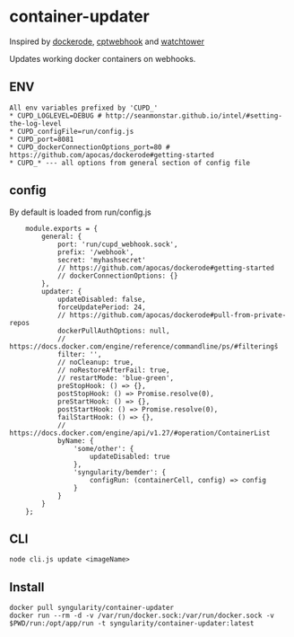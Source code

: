 # container-updater

Inspired by [dockerode](https://github.com/apocas/dockerode), [cptwebhook](http://captain-webhook.readthedocs.io/en/latest/) and [watchtower](https://github.com/v2tec/watchtower)

Updates working docker containers on webhooks.

## ENV
    All env variables prefixed by 'CUPD_'
    * CUPD_LOGLEVEL=DEBUG # http://seanmonstar.github.io/intel/#setting-the-log-level
    * CUPD_configFile=run/config.js
    * CUPD_port=8081
    * CUPD_dockerConnectionOptions_port=80 # https://github.com/apocas/dockerode#getting-started
    * CUPD_* --- all options from general section of config file


## config
By default is loaded from run/config.js
```
    module.exports = {
        general: {
            port: 'run/cupd_webhook.sock',
            prefix: '/webhook',
            secret: 'myhashsecret'
            // https://github.com/apocas/dockerode#getting-started
            // dockerConnectionOptions: {}
        },
        updater: {
            updateDisabled: false,
            forceUpdatePeriod: 24,
            // https://github.com/apocas/dockerode#pull-from-private-repos
            dockerPullAuthOptions: null,
            // https://docs.docker.com/engine/reference/commandline/ps/#filteringš
            filter: '',
            // noCleanup: true,
            // noRestoreAfterFail: true,
            // restartMode: 'blue-green',
            preStopHook: () => {},
            postStopHook: () => Promise.resolve(0),
            preStartHook: () => {},
            postStartHook: () => Promise.resolve(0),
            failStartHook: () => {},
            // https://docs.docker.com/engine/api/v1.27/#operation/ContainerList
            byName: {
                'some/other': {
                    updateDisabled: true
                },
                'syngularity/bemder': {
                    configRun: (containerCell, config) => config
                }
            }
        }
    };

```

## CLI
```
node cli.js update <imageName>
```

## Install
```
docker pull syngularity/container-updater
docker run --rm -d -v /var/run/docker.sock:/var/run/docker.sock -v $PWD/run:/opt/app/run -t syngularity/container-updater:latest
```
